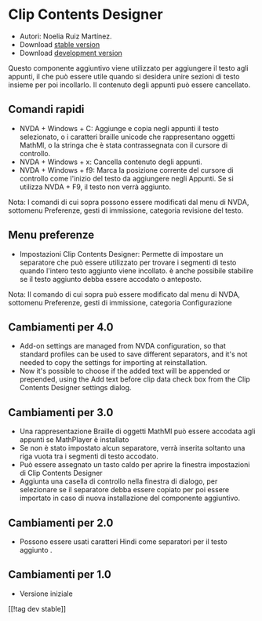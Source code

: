 # Clip Contents Designer #
*   Autori: Noelia Ruiz Martínez.
*   Download [stable version][1]
*   Download [development version][2]

Questo componente aggiuntivo viene utilizzato per aggiungere il testo agli
appunti, il che può essere utile quando si desidera unire sezioni di testo
insieme per poi incollarlo. Il contenuto degli appunti può essere
cancellato.

## Comandi rapidi ##
*   NVDA + Windows + C: Aggiunge e copia negli appunti il testo selezionato,
    o i caratteri braille unicode che rappresentano oggetti MathMl, o la
    stringa che è stata contrassegnata con il cursore di controllo.
*   NVDA + Windows + x: Cancella contenuto degli appunti.
*   NVDA + Windows + f9: Marca la posizione corrente del cursore di
    controllo come l'inizio del testo da aggiungere negli Appunti. Se si
    utilizza NVDA + F9, il testo non verrà aggiunto.

Nota: I comandi di cui sopra possono essere modificati dal menu di NVDA,
sottomenu Preferenze, gesti di immissione, categoria revisione del testo.

## Menu preferenze ##
*    Impostazioni Clip Contents Designer: Permette di impostare un separatore che può essere utilizzato per trovare i segmenti di testo quando l'intero testo aggiunto viene incollato.
è anche possibile stabilire se il testo aggiunto debba essere accodato o anteposto.

Nota: Il comando di cui sopra può essere modificato dal menu di NVDA,
sottomenu Preferenze, gesti di immissione, categoria Configurazione

## Cambiamenti per 4.0 ##
*   Add-on settings are managed from NVDA configuration, so that standard
    profiles can be used to save different separators, and it's not needed
    to copy the settings for importing at reinstallation.
*   Now it's possible to choose if the added text will be appended or
    prepended, using the Add text before clip data check box from the Clip
    Contents Designer settings dialog.

## Cambiamenti per 3.0 ##
*   Una rappresentazione Braille di oggetti MathMl può essere accodata agli
    appunti se MathPlayer è installato
*   Se non è stato impostato alcun separatore, verrà inserita soltanto una
    riga vuota tra i segmenti di testo accodato.
*   Può essere assegnato un tasto caldo per aprire la finestra impostazioni
    di Clip Contents Designer 
*   Aggiunta una casella di controllo nella finestra di dialogo, per
    selezionare se il separatore debba essere copiato per poi essere
    importato in caso di nuova installazione del componente aggiuntivo.

## Cambiamenti per 2.0 ##
*   Possono essere usati caratteri Hindi come separatori per il testo
    aggiunto .

## Cambiamenti per 1.0 ##
*   Versione iniziale

[[!tag dev stable]]

[1]: http://addons.nvda-project.org/files/get.php?file=ccd

[2]: http://addons.nvda-project.org/files/get.php?file=ccd-dev
